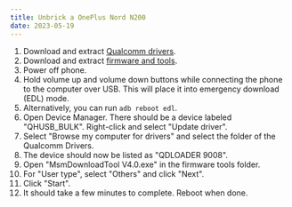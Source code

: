 ```yaml
---
title: Unbrick a OnePlus Nord N200
date: 2023-05-19
---
```


1. Download and extract [Qualcomm drivers].
2. Download and extract [firmware and tools].
3. Power off phone.
4. Hold volume up and volume down buttons while connecting the phone to the computer over USB. This will place it into emergency download (EDL) mode.
5. Alternatively, you can run `adb reboot edl`.
6. Open Device Manager. There should be a device labeled "QHUSB_BULK". Right-click and select "Update driver".
7. Select "Browse my computer for drivers" and select the folder of the Qualcomm Drivers.
8. The device should now be listed as "QDLOADER 9008".
9. Open "MsmDownloadTool V4.0.exe" in the firmware tools folder.
10. For "User type", select "Others" and click "Next".
11. Click "Start".
12. It should take a few minutes to complete. Reboot when done.

[Qualcomm drivers]: http://download.windowsupdate.com/c/msdownload/update/driver/drvs/2017/03/fe241eb3-d71f-4f86-9143-c6935c203e12_fba473728483260906ba044af3c063e309e6259d.cab
[firmware and tools]: https://onepluscommunityserver.com/list/Unbrick_Tools/OnePlus_Nord_N200/Global_DE17AA/R/OnePlus_Nord_N200_Global_OxygenOS_11.0.3.zip
